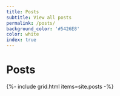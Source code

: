 ```yaml
---
title: Posts
subtitle: View all posts
permalink: /posts/
background_color: '#5426E8'
color: white
index: true
---
```


<h1>Posts</h1>

{%- include grid.html items=site.posts -%}

